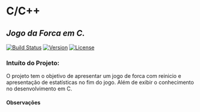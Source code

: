 C/C++
=====

_Jogo da Forca em C._
---

[![Build Status](https://img.shields.io/badge/build-success-green.svg)](https://travis-ci.org/)
[![Version](https://img.shields.io/badge/version-1.0.3-orange.svg)](https://travis-ci.org/)
[![License](https://img.shields.io/badge/license-GNU-red.svg)](https://travis-ci.org/)

### Intuíto do Projeto:
O projeto tem o objetivo de apresentar um jogo de forca com reinicio e apresentação de estatísticas no fim do jogo. Além de exibir o conhecimento no desenvolvimento em C.

#### Observações
